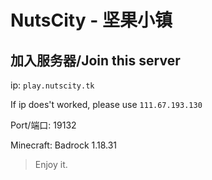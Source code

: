 # NutsCity - 坚果小镇

## 加入服务器/Join this server

ip: `play.nutscity.tk`

If ip does't worked, please use `111.67.193.130`

Port/端口: 19132

Minecraft: Badrock 1.18.31

> Enjoy it.
